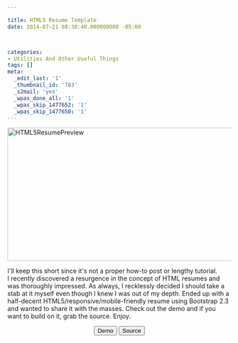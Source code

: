 ```yaml
---

title: HTML5 Resume Template
date: 2014-07-21 08:30:40.000000000 -05:00



categories:
- Utilities And Other Useful Things
tags: []
meta:
  _edit_last: '1'
  _thumbnail_id: '783'
  _s2mail: 'yes'
  _wpas_done_all: '1'
  _wpas_skip_1477652: '1'
  _wpas_skip_1477650: '1'
---
```

<p><a href="http://experimental.alexdglover.com/resume/index.html"><img class="aligncenter wp-image-783 size-full" src="{{ site.baseurl }}/assets/Preview.jpg" alt="HTML5ResumePreview" width="590" height="300" /></a></p>
<p>I'll keep this short since it's not a proper how-to post or lengthy tutorial. I recently discovered a resurgence in the concept of HTML resumes and was thoroughly impressed. As always, I recklessly decided I should take a stab at it myself even though I knew I was out of my depth. Ended up with a half-decent HTML5/responsive/mobile-friendly resume using Bootstrap 2.3 and wanted to share it with the masses. Check out the demo and if you want to build on it, grab the source. Enjoy.</p>
<p style="text-align: center;"><a href="http://experimental.alexdglover.com/resume/index.html"><input class="button" type="button" value="Demo" /></a> <a href="http://experimental.alexdglover.com/downloads/HTML5Resume.zip"><input class="button" type="button" value="Source" /></a></p>
